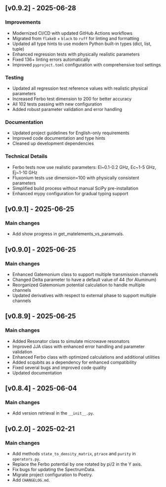 ## [v0.9.2] - 2025-06-28
### Improvements
- Modernized CI/CD with updated GitHub Actions workflows
- Migrated from `flake8` + `black` to `ruff` for linting and formatting
- Updated all type hints to use modern Python built-in types (dict, list, tuple)
- Enhanced regression tests with physically realistic parameters
- Fixed 136+ linting errors automatically
- Improved `pyproject.toml` configuration with comprehensive tool settings

### Testing
- Updated all regression test reference values with realistic physical parameters
- Increased Ferbo test dimension to 200 for better accuracy
- All 102 tests passing with new configuration
- Added robust parameter validation and error handling

### Documentation
- Updated project guidelines for English-only requirements
- Improved code documentation and type hints
- Cleaned up development dependencies

### Technical Details
- Ferbo tests now use realistic parameters: El~0.1-0.2 GHz, Ec~1-5 GHz, Ej~1-10 GHz
- Fluxonium tests use dimension=100 with physically consistent parameters
- Simplified build process without manual SciPy pre-installation
- Enhanced mypy configuration for gradual typing support

## [v0.9.1] - 2025-06-25
### Main changes
- Add show progress in get_matelements_vs_paramvals.

## [v0.9.0] - 2025-06-25
### Main changes
- Enhanced Gatemonium class to support multiple transmission channels
- Changed Delta parameter to have a default value of 44 (for Aluminum)
- Reorganized Gatemonium potential calculation to handle multiple channels
- Updated derivatives with respect to external phase to support multiple channels

## [v0.8.9] - 2025-06-25
### Main changes
- Added Resonator class to simulate microwave resonators
- Improved JJA class with enhanced error handling and parameter validation
- Enhanced Ferbo class with optimized calculations and additional utilities
- Added scqubits as a dependency for enhanced compatibility
- Fixed several bugs and improved code quality
- Updated documentation

## [v0.8.4] - 2025-06-04
### Main changes
- Add version retrieval in the `__init__.py`.

## [v0.2.0] - 2025-02-21
### Main changes
- Add methods  `state_to_density_matrix`, `ptrace` and `purity` in ``operators.py``.
- Replace the Ferbo potential by one rotated by pi/2 in the Y axis.
- Fix bugs for updating the SpectrumData.
- Migrate project configuration to Poetry.
- Add ``CHANGELOG.md``.
